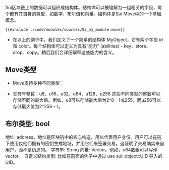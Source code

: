 Sui区块链上的数据可以组织成结构体。结构体可以被理解为一组相关的字段，每个都有其自身的类型，如数字、布尔值和向量。结构体是Sui Move中的一个基础概念。

````move
{{#include ./code/modules/sources/03_my_module.move}}
````

- 在以上的例子中，我们定义了一个简单的结构体 MyObject，它有两个字段 id 和 color。每个结构体可以定义为具有“能力” (abilities) - key、store、drop、copy。稍后我们会详细解释这些能力的含义。

## Move类型
- Move支持多种不同类型：

- 无符号整数：u8、u16、u32、u64、u128、u256 这些不同类型的整数可以存储不同的最大值。例如，u8可以存储最大值为2^8 - 1或255，而u256可以存储最大值为2^256 - 1。

## 布尔类型: bool

地址: address。地址是区块链中的核心构造，用以代表用户身份。用户可以在链下使用仅他们拥有的密钥生成地址，并用它们来签署交易。这证明了交易确实来自用户，而不是伪造的。
字符串: String
向量: Vector。例如，u64数组可以写作 vector<u64>。
自定义结构类型: 比如在前面的例子中通过 use sui::object::UID 导入的 UID。